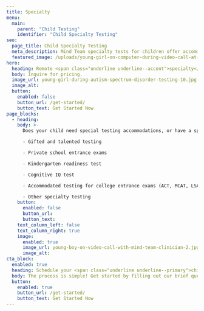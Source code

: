 ```yaml
---
title: Specialty
menu:
  main:
    parent: "Child Testing"
    identifier: "Child Specialty Testing"
seo:
  page_title: Child Specialty Testing
  meta_description: Mind Team specialty tests for children offer accommodation testing and provide professional testing for a variety of specialty school evaluations.
  featured_image: /uploads/young-girl-on-computer-during-video-call-at-desk.jpg
hero:
  heading: Remote <span class="underline underline--accent">specialty</span> testing for children
  body: Inquire for pricing.
  image_url: young-girl-during-autism-spectrum-disorder-testing-10.jpg
  image_alt:
  button:
    enabled: false
    button_url: /get-started/
    button_text: Get Started Now
page_blocks:
  - heading:
    body: >-
      Does your child need special testing accommodations, or have a specialty test they need to complete? Our expert clinicians can administer:

      - Gifted and talented testing

      - Private school entrance exams

      - Kindergarten readiness test 

      - Cognitive IQ test

      - Accommodated testing for college entrance exams (ACT, MCAT, LSAT, etc.)

      - Other specialty testing
    button:
      enabled: false
      button_url:
      button_text:
    text_column_left: false
    text_column_right: true
    image:
      enabled: true
      image_url: young-boy-on-video-call-with-mind-team-clinician-2.jpg
      image_alt:
cta_block:
  enabled: true
  heading: Schedule your <span class="underline underline--primary">child’s</span> specialty test.
  body: The process is simple! Get started by filling out our brief questionnaire.
  button:
    enabled: true
    button_url: /get-started/
    button_text: Get Started Now
---
```


